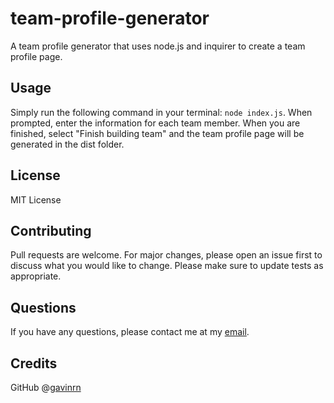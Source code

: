 # team-profile-generator
A team profile generator that uses node.js and inquirer to create a team profile page.
## Usage
Simply run the following command in your terminal: ```node index.js```. When prompted, enter the information for each team member. When you are finished, select "Finish building team" and the team profile page will be generated in the dist folder.
## License
MIT License
## Contributing
Pull requests are welcome. For major changes, please open an issue first to discuss what you would like to change.
Please make sure to update tests as appropriate.
## Questions
If you have any questions, please contact me at my [email](mailto:gavinjohncmnutt@gmail.com).
## Credits
GitHub @[gavinrn](https://www.github.com/gavinrn)


